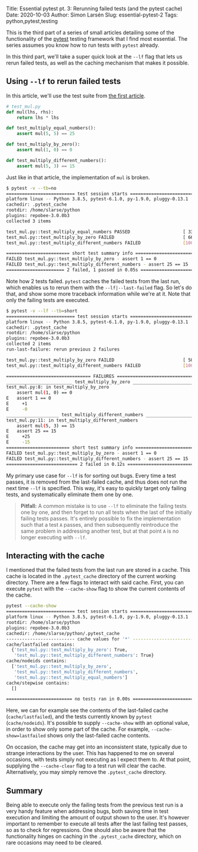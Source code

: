 Title: Essential pytest pt. 3: Rerunning failed tests (and the pytest cache)
Date: 2020-10-03
Author: Simon Larsén
Slug: essential-pytest-2
Tags: python,pytest,testing

This is the third part of a series of small articles detailing some of the
functionality of the [pytest](https://docs.pytest.org/en/latest/) testing
framework that I find most essential. The series assumes you know how to run
tests with `pytest` already.

In this third part, we'll take a super quick look at the `--lf` flag that lets
us rerun failed tests, as well as the caching mechanism that makes it possible.

## Using `--lf` to rerun failed tests
In this article, we'll use the test suite from [the first
article]({filename}essential_pytest_1.md).

```python
# test_mul.py
def mul(lhs, rhs):
    return lhs * lhs

def test_multiply_equal_numbers():
    assert mul(5, 5) == 25

def test_multiply_by_zero():
    assert mul(1, 0) == 0

def test_multiply_different_numbers():
    assert mul(5, 3) == 15
```

Just like in that article, the implementation of `mul` is broken.

```bash
$ pytest -v --tb=no
========================== test session starts ===========================
platform linux -- Python 3.8.5, pytest-6.1.0, py-1.9.0, pluggy-0.13.1
cachedir: .pytest_cache
rootdir: /home/slarse/python
plugins: repobee-3.0.0b3
collected 3 items                                                        

test_mul.py::test_multiply_equal_numbers PASSED                    [ 33%]
test_mul.py::test_multiply_by_zero FAILED                          [ 66%]
test_mul.py::test_multiply_different_numbers FAILED                [100%]

======================== short test summary info =========================
FAILED test_mul.py::test_multiply_by_zero - assert 1 == 0
FAILED test_mul.py::test_multiply_different_numbers - assert 25 == 15
====================== 2 failed, 1 passed in 0.05s =======================
```

Note how 2 tests failed. `pytest` caches the failed tests from the last run,
which enables us to rerun them with the `--lf|--last-failed` flag. So let's do
that, and show some more traceback information while we're at it. Note that
only the failing tests are executed.

```bash
$ pytest -v --lf --tb=short
========================== test session starts ===========================
platform linux -- Python 3.8.5, pytest-6.1.0, py-1.9.0, pluggy-0.13.1
cachedir: .pytest_cache
rootdir: /home/slarse/python
plugins: repobee-3.0.0b3
collected 2 items                                                        
run-last-failure: rerun previous 2 failures

test_mul.py::test_multiply_by_zero FAILED                          [ 50%]
test_mul.py::test_multiply_different_numbers FAILED                [100%]

================================ FAILURES ================================
_________________________ test_multiply_by_zero __________________________
test_mul.py:8: in test_multiply_by_zero
    assert mul(1, 0) == 0
E   assert 1 == 0
E     +1
E     -0
____________________ test_multiply_different_numbers _____________________
test_mul.py:11: in test_multiply_different_numbers
    assert mul(5, 3) == 15
E   assert 25 == 15
E     +25
E     -15
======================== short test summary info =========================
FAILED test_mul.py::test_multiply_by_zero - assert 1 == 0
FAILED test_mul.py::test_multiply_different_numbers - assert 25 == 15
=========================== 2 failed in 0.12s ============================
```

My primary use case for `--lf` is for sorting out bugs. Every time a test
passes, it is removed from the last-failed cache, and thus does not run the next
time `--lf` is specified. This way, it's easy to quickly target only failing
tests, and systematically eliminate them one by one.

> **Pitfall:** A common mistake is to use `--lf` to eliminate the failing tests
> one by one, and then forget to run all tests when the last of the initially
> failing tests passes. It's entirely possible to fix the implementation such
> that a test `A` passes, and then subsequently reintroduce the same problem in
> addressing another test, but at that point `A` is no longer executing with
> `--lf`.

## Interacting with the cache
I mentioned that the failed tests from the last run are stored in a cache. This
cache is located in the `.pytest_cache` directory of the current working
directory. There are a few flags to interact with said cache. First, you can
execute `pytest` with the `--cache-show` flag to show the current contents of
the cache.

```bash
pytest --cache-show
========================== test session starts ===========================
platform linux -- Python 3.8.5, pytest-6.1.0, py-1.9.0, pluggy-0.13.1
rootdir: /home/slarse/python
plugins: repobee-3.0.0b3
cachedir: /home/slarse/python/.pytest_cache
-------------------------- cache values for '*' --------------------------
cache/lastfailed contains:
  {'test_mul.py::test_multiply_by_zero': True,
   'test_mul.py::test_multiply_different_numbers': True}
cache/nodeids contains:
  ['test_mul.py::test_multiply_by_zero',
   'test_mul.py::test_multiply_different_numbers',
   'test_mul.py::test_multiply_equal_numbers']
cache/stepwise contains:
  []

========================= no tests ran in 0.00s ==========================
```

Here, we can for example see the contents of the last-failed cache
(`cache/lastfailed`), and the tests currently known by `pytest`
(`cache/nodeids`). It's possible to supply `--cache-show` with an optional
value, in order to show only some part of the cache. For example,
`--cache-show=lastfailed` shows only the last-failed cache contents.

On occasion, the cache may get into an inconsistent state, typically due to
strange interactions by the user. This has happened to me on several occasions,
with tests simply not executing as I expect them to. At that point, supplying
the `--cache-clear` flag to a test run will clear the cache. Alternatively, you
may simply remove the `.pytest_cache` directory.

## Summary
Being able to execute only the failing tests from the previous test run is a
very handy feature when addressing bugs, both saving time in test execution and
limiting the amount of output shown to the user. It's however important to
remember to execute all tests after the last failing test passes, so as to check
for regressions. One should also be aware that the functionality hinges on
caching in the `.pytest_cache` directory, which on rare occasions may need to be
cleared.
